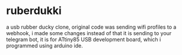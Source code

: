 # ruberdukki
a usb rubber ducky clone, original code was sending wifi profiles to a webhook, i made some changes instead of that it is sending to your telegram bot, it is for ATtiny85 USB development board, which i programmed using arduino ide.
